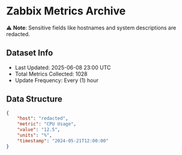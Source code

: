 # Zabbix Metrics Archive

⚠️ **Note**: Sensitive fields like hostnames and system descriptions are redacted.

## Dataset Info
- Last Updated: 2025-06-08 23:00 UTC
- Total Metrics Collected: 1028
- Update Frequency: Every (1) hour

## Data Structure
```json
{
    "host": "redacted",
    "metric": "CPU Usage",
    "value": "12.5",
    "units": "%",
    "timestamp": "2024-05-21T12:00:00"
}
```
